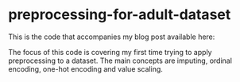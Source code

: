 # preprocessing-for-adult-dataset

This is the code that accompanies my blog post available here:

The focus of this code is covering my first time trying to apply preprocessing to a dataset. The main concepts are imputing, ordinal encoding, one-hot encoding and value scaling.
